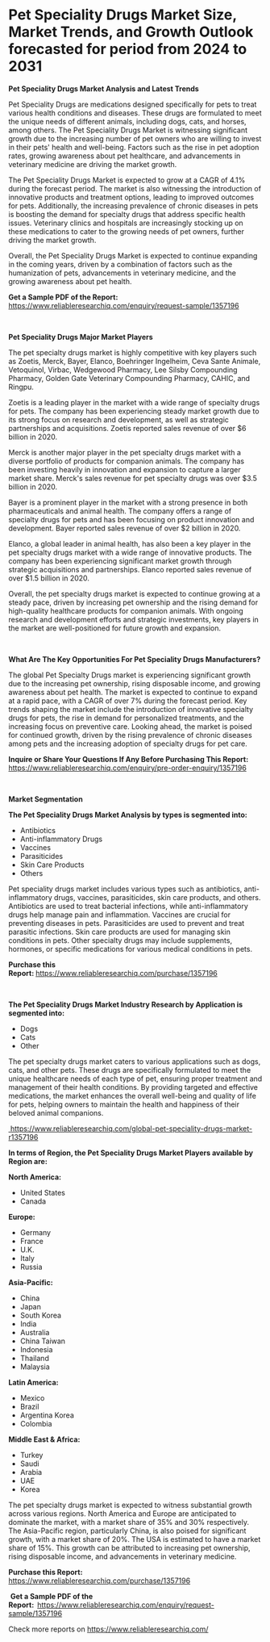 <p><h1>Pet Speciality Drugs Market Size, Market Trends, and Growth Outlook forecasted for period from 2024 to 2031</h1></p><p><strong>Pet Speciality Drugs Market Analysis and Latest Trends</strong></p>
<p><p>Pet Speciality Drugs are medications designed specifically for pets to treat various health conditions and diseases. These drugs are formulated to meet the unique needs of different animals, including dogs, cats, and horses, among others. The Pet Speciality Drugs Market is witnessing significant growth due to the increasing number of pet owners who are willing to invest in their pets' health and well-being. Factors such as the rise in pet adoption rates, growing awareness about pet healthcare, and advancements in veterinary medicine are driving the market growth.</p><p>The Pet Speciality Drugs Market is expected to grow at a CAGR of 4.1% during the forecast period. The market is also witnessing the introduction of innovative products and treatment options, leading to improved outcomes for pets. Additionally, the increasing prevalence of chronic diseases in pets is boosting the demand for specialty drugs that address specific health issues. Veterinary clinics and hospitals are increasingly stocking up on these medications to cater to the growing needs of pet owners, further driving the market growth.</p><p>Overall, the Pet Speciality Drugs Market is expected to continue expanding in the coming years, driven by a combination of factors such as the humanization of pets, advancements in veterinary medicine, and the growing awareness about pet health.</p></p>
<p><strong>Get a Sample PDF of the Report:&nbsp;</strong> <a href="https://www.reliableresearchiq.com/enquiry/request-sample/1357196">https://www.reliableresearchiq.com/enquiry/request-sample/1357196</a></p>
<p>&nbsp;</p>
<p><strong>Pet Speciality Drugs Major Market Players</strong></p>
<p><p>The pet specialty drugs market is highly competitive with key players such as Zoetis, Merck, Bayer, Elanco, Boehringer Ingelheim, Ceva Sante Animale, Vetoquinol, Virbac, Wedgewood Pharmacy, Lee Silsby Compounding Pharmacy, Golden Gate Veterinary Compounding Pharmacy, CAHIC, and Ringpu. </p><p>Zoetis is a leading player in the market with a wide range of specialty drugs for pets. The company has been experiencing steady market growth due to its strong focus on research and development, as well as strategic partnerships and acquisitions. Zoetis reported sales revenue of over $6 billion in 2020.</p><p>Merck is another major player in the pet specialty drugs market with a diverse portfolio of products for companion animals. The company has been investing heavily in innovation and expansion to capture a larger market share. Merck's sales revenue for pet specialty drugs was over $3.5 billion in 2020.</p><p>Bayer is a prominent player in the market with a strong presence in both pharmaceuticals and animal health. The company offers a range of specialty drugs for pets and has been focusing on product innovation and development. Bayer reported sales revenue of over $2 billion in 2020.</p><p>Elanco, a global leader in animal health, has also been a key player in the pet specialty drugs market with a wide range of innovative products. The company has been experiencing significant market growth through strategic acquisitions and partnerships. Elanco reported sales revenue of over $1.5 billion in 2020.</p><p>Overall, the pet specialty drugs market is expected to continue growing at a steady pace, driven by increasing pet ownership and the rising demand for high-quality healthcare products for companion animals. With ongoing research and development efforts and strategic investments, key players in the market are well-positioned for future growth and expansion.</p></p>
<p>&nbsp;</p>
<p><strong>What Are The Key Opportunities For Pet Speciality Drugs Manufacturers?</strong></p>
<p><p>The global Pet Specialty Drugs market is experiencing significant growth due to the increasing pet ownership, rising disposable income, and growing awareness about pet health. The market is expected to continue to expand at a rapid pace, with a CAGR of over 7% during the forecast period. Key trends shaping the market include the introduction of innovative specialty drugs for pets, the rise in demand for personalized treatments, and the increasing focus on preventive care. Looking ahead, the market is poised for continued growth, driven by the rising prevalence of chronic diseases among pets and the increasing adoption of specialty drugs for pet care.</p></p>
<p><strong>Inquire or Share Your Questions If Any Before Purchasing This Report:</strong> <a href="https://www.reliableresearchiq.com/enquiry/pre-order-enquiry/1357196">https://www.reliableresearchiq.com/enquiry/pre-order-enquiry/1357196</a></p>
<p>&nbsp;</p>
<p><strong>Market Segmentation</strong></p>
<p><strong>The Pet Speciality Drugs Market Analysis by types is segmented into:</strong></p>
<p><ul><li>Antibiotics</li><li>Anti-inflammatory Drugs</li><li>Vaccines</li><li>Parasiticides</li><li>Skin Care Products</li><li>Others</li></ul></p>
<p><p>Pet speciality drugs market includes various types such as antibiotics, anti-inflammatory drugs, vaccines, parasiticides, skin care products, and others. Antibiotics are used to treat bacterial infections, while anti-inflammatory drugs help manage pain and inflammation. Vaccines are crucial for preventing diseases in pets. Parasiticides are used to prevent and treat parasitic infections. Skin care products are used for managing skin conditions in pets. Other specialty drugs may include supplements, hormones, or specific medications for various medical conditions in pets.</p></p>
<p><strong>Purchase this Report:&nbsp;</strong><a href="https://www.reliableresearchiq.com/purchase/1357196">https://www.reliableresearchiq.com/purchase/1357196</a></p>
<p>&nbsp;</p>
<p><strong>The Pet Speciality Drugs Market Industry Research by Application is segmented into:</strong></p>
<p><ul><li>Dogs</li><li>Cats</li><li>Other</li></ul></p>
<p><p>The pet specialty drugs market caters to various applications such as dogs, cats, and other pets. These drugs are specifically formulated to meet the unique healthcare needs of each type of pet, ensuring proper treatment and management of their health conditions. By providing targeted and effective medications, the market enhances the overall well-being and quality of life for pets, helping owners to maintain the health and happiness of their beloved animal companions.</p></p>
<p><a href="https://www.reliableresearchiq.com/global-pet-speciality-drugs-market-r1357196">&nbsp;https://www.reliableresearchiq.com/global-pet-speciality-drugs-market-r1357196</a></p>
<p><strong>In terms of Region, the Pet Speciality Drugs Market Players available by Region are:</strong></p>
<p>
    <p> <strong> North America: </strong>
        <ul>
            <li>United States</li>
            <li>Canada</li>
        </ul>
        </p> 
    <p> <strong> Europe: </strong>
        <ul>
            <li>Germany</li>
            <li>France</li>
            <li>U.K.</li>
            <li>Italy</li>
            <li>Russia</li>
        </ul>
        </p> 
    <p> <strong> Asia-Pacific: </strong>
        <ul>
            <li>China</li>
            <li>Japan</li>
            <li>South Korea</li>
            <li>India</li>
            <li>Australia</li>
            <li>China Taiwan</li>
            <li>Indonesia</li>
            <li>Thailand</li>
            <li>Malaysia</li>
        </ul>
        </p> 
    <p> <strong> Latin America: </strong>
        <ul>
            <li>Mexico</li>
            <li>Brazil</li>
            <li>Argentina Korea</li>
            <li>Colombia</li>
        </ul>
        </p> 
    <p> <strong> Middle East & Africa: </strong>
        <ul>
            <li>Turkey</li>
            <li>Saudi</li>
            <li>Arabia</li>
            <li>UAE</li>
            <li>Korea</li>
        </ul>
    </p>
    </p>
<p><p>The pet specialty drugs market is expected to witness substantial growth across various regions. North America and Europe are anticipated to dominate the market, with a market share of 35% and 30% respectively. The Asia-Pacific region, particularly China, is also poised for significant growth, with a market share of 20%. The USA is estimated to have a market share of 15%. This growth can be attributed to increasing pet ownership, rising disposable income, and advancements in veterinary medicine.</p></p>
<p><strong>Purchase this Report: </strong><a href="https://www.reliableresearchiq.com/purchase/1357196">https://www.reliableresearchiq.com/purchase/1357196</a></p>
<p>&nbsp;<strong>Get a Sample PDF of the Report:&nbsp;&nbsp;</strong><a href="https://www.reliableresearchiq.com/enquiry/request-sample/1357196">https://www.reliableresearchiq.com/enquiry/request-sample/1357196</a></p>
<p><strong></strong></p>
<p>Check more reports on <a href="https://www.reliableresearchiq.com/">https://www.reliableresearchiq.com/</a></p>